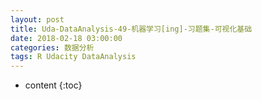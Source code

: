 ```yaml
---
layout: post
title: Uda-DataAnalysis-49-机器学习[ing]-习题集-可视化基础
date: 2018-02-18 03:00:00
categories: 数据分析
tags: R Udacity DataAnalysis 
---
```

* content
{:toc}